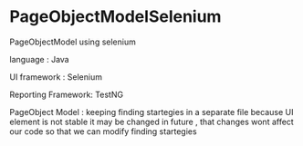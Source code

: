 # PageObjectModelSelenium
PageObjectModel using selenium 

language : Java

UI framework : Selenium

Reporting Framework: TestNG

PageObject Model : keeping finding startegies in a separate file because UI element is not stable it may be changed in future , that changes wont affect our code so that we can modify finding startegies

